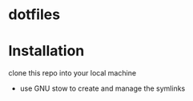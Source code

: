 # dotfiles

# Installation

clone this repo into your local machine

- use GNU stow to create and manage the symlinks 

